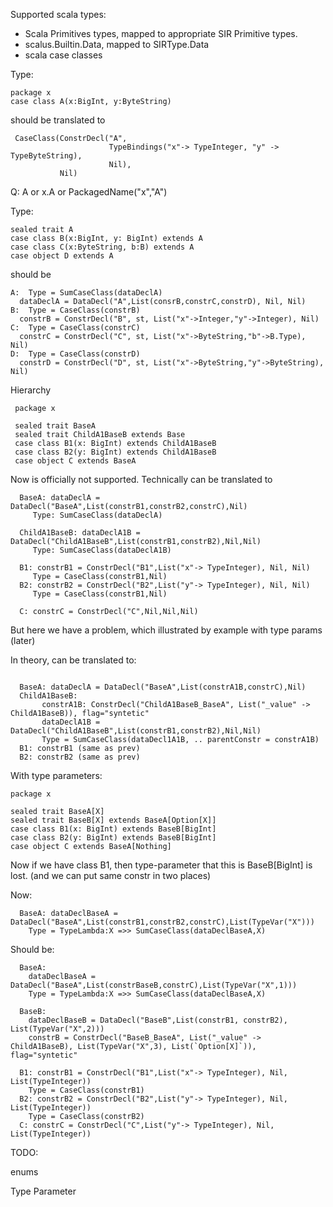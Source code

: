 


Supported scala types:

- Scala Primitives types, mapped to appropriate SIR Primitive types.
- scalus.Builtin.Data, mapped to SIRType.Data
- scala case classes 

Type:
```
package x
case class A(x:BigInt, y:ByteString)
```
should be translated to
```
 CaseClass(ConstrDecl("A",
                      TypeBindings("x"-> TypeInteger, "y" -> TypeByteString), 
                      Nil),
           Nil)
```

Q:  A or x.A or PackagedName("x","A")


Type:
```
sealed trait A
case class B(x:BigInt, y: BigInt) extends A
case class C(x:ByteString, b:B) extends A
case object D extends A
```

should be
```
A:  Type = SumCaseClass(dataDeclA)
  dataDeclA = DataDecl("A",List(consrB,constrC,constrD), Nil, Nil)
B:  Type = CaseClass(constrB)
  constrB = ConstrDecl("B", st, List("x"->Integer,"y"->Integer), Nil)
C:  Type = CaseClass(constrC)
  constrC = ConstrDecl("C", st, List("x"->ByteString,"b"->B.Type), Nil)
D:  Type = CaseClass(constrD)
  constrD = ConstrDecl("D", st, List("x"->ByteString,"y"->ByteString), Nil)

```


Hierarchy
```
 package x

 sealed trait BaseA
 sealed trait ChildA1BaseB extends Base
 case class B1(x: BigInt) extends ChildA1BaseB 
 case class B2(y: BigInt) extends ChildA1BaseB 
 case object C extends BaseA

```
 Now is officially not supported.
 Technically can be translated to

```
  BaseA: dataDeclA = DataDecl("BaseA",List(constrB1,constrB2,constrC),Nil)
     Type: SumCaseClass(dataDeclA)

  ChildA1BaseB: dataDeclA1B = DataDecl("ChildA1BaseB",List(constrB1,constrB2),Nil,Nil)
     Type: SumCaseClass(dataDeclA1B)

  B1: constrB1 = ConstrDecl("B1",List("x"-> TypeInteger), Nil, Nil)
     Type = CaseClass(constrB1,Nil)
  B2: constrB2 = ConstrDecl("B2",List("y"-> TypeInteger), Nil, Nil)
     Type = CaseClass(constrB1,Nil)

  C: constrC = ConstrDecl("C",Nil,Nil,Nil)

```

But here we have a problem, which illustrated by example with type params (later)



 In theory, can be translated to:
```

  BaseA: dataDeclA = DataDecl("BaseA",List(constrA1B,constrC),Nil)
  ChildA1BaseB: 
       constrA1B: ConstrDecl("ChildA1BaseB_BaseA", List("_value" -> ChildA1BaseB)), flag="syntetic"
       dataDeclA1B = DataDecl("ChildA1BaseB",List(constrB1,constrB2),Nil,Nil)
       Type = SumCaseClass(dataDecl1A1B, .. parentConstr = constrA1B)
  B1: constrB1 (same as prev)  
  B2: constrB2 (same as prev)  

```

With type parameters:

```
package x

sealed trait BaseA[X]
sealed trait BaseB[X] extends BaseA[Option[X]]
case class B1(x: BigInt) extends BaseB[BigInt]
case class B2(y: BigInt) extends BaseB[BigInt]
case object C extends BaseA[Nothing]
```

Now if we have class B1, then type-parameter that this is BaseB[BigInt] is lost. 
(and we can put same constr in two places)

Now:
```
  BaseA: dataDeclBaseA = DataDecl("BaseA",List(constrB1,constrB2,constrC),List(TypeVar("X")))
    Type = TypeLambda:X =>> SumCaseClass(dataDeclBaseA,X)
```



Should be:
```
  BaseA: 
    dataDeclBaseA = DataDecl("BaseA",List(constrBaseB,constrC),List(TypeVar("X",1)))
    Type = TypeLambda:X =>> SumCaseClass(dataDeclBaseA,X)

  BaseB: 
    dataDeclBaseB = DataDecl("BaseB",List(constrB1, constrB2), List(TypeVar("X",2)))
    constrB = ConstrDecl("BaseB_BaseA", List("_value" -> ChildA1BaseB), List(TypeVar("X",3), List(`Option[X]`)), flag="syntetic"
 
  B1: constrB1 = ConstrDecl("B1",List("x"-> TypeInteger), Nil, List(TypeInteger))
    Type = CaseClass(constrB1)
  B2: constrB2 = ConstrDecl("B2",List("y"-> TypeInteger), Nil, List(TypeInteger))
    Type = CaseClass(constrB2)
  C: constrC = ConstrDecl("C",List("y"-> TypeInteger), Nil, List(TypeInteger))
```





TODO:

 enums

 Type Parameter
